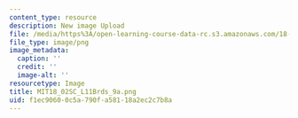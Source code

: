 ```yaml
---
content_type: resource
description: New image Upload
file: /media/https%3A/open-learning-course-data-rc.s3.amazonaws.com/18-02sc-multivariable-calculus-fall-2010/f1ec90600c5a790fa58118a2ec2c7b8a_MIT18_02SC_L11Brds_9a.png
file_type: image/png
image_metadata:
  caption: ''
  credit: ''
  image-alt: ''
resourcetype: Image
title: MIT18_02SC_L11Brds_9a.png
uid: f1ec9060-0c5a-790f-a581-18a2ec2c7b8a
---
```

